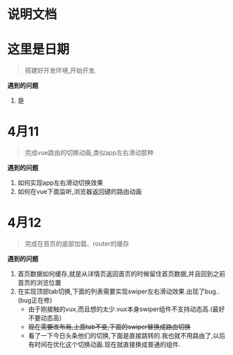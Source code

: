 # 说明文档
# 这里是日期

> 搭建好开发环境,开始开发.

**遇到的问题**
1. 是

# 4月11

> 完成vue路由的切换动画,类似app左右滑动那种

**遇到的问题**
1. 如何实现app左右滑动切换效果
2. 如何在vue下面监听,浏览器返回键的路由动画

# 4月12

> 完成在首页的底部加载、router的缓存

**遇到的问题**
1. 首页数据如何缓存,就是从详情页返回首页的时候留住首页数据,并且回到之前首页的浏览位置
2. 在实现顶部tab切换,下面的列表需要实现swiper左右滑动效果.出现了bug..(bug正在修)
    * 由于刚接触的vux,而且想的太少.vux本身swiper组件不支持动态高.(最好不要动态高)
    * ~~现在需要改布局,上面tab不变,下面的swiper替换成路由切换~~
    * 看了一下今日头条他们的切换,下面是直接跳转的.我也就不用路由了,以后有时间在优化这个切换动画.现在就直接换成普通的组件.